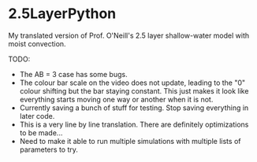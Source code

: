 # 2.5LayerPython
My translated version of Prof. O'Neill's 2.5 layer shallow-water model with moist convection.


TODO: 
  - The AB = 3 case has some bugs.
  - The colour bar scale on the video does not update, leading to the "0" colour shifting but the bar staying constant. This just makes it look like everything starts moving one way or another when it is not.
  - Currently saving a bunch of stuff for testing. Stop saving everything in later code.
  - This is a very line by line translation. There are definitely optimizations to be made...
  - Need to make it able to run multiple simulations with multiple lists of parameters to try.
